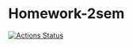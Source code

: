 # Homework-2sem
[![Actions Status](https://github.com/github/ASlugin/Homework-2sem/workflows/Build/badge.svg)](https://github.com/ASlugin/Homework-2sem/actions)
